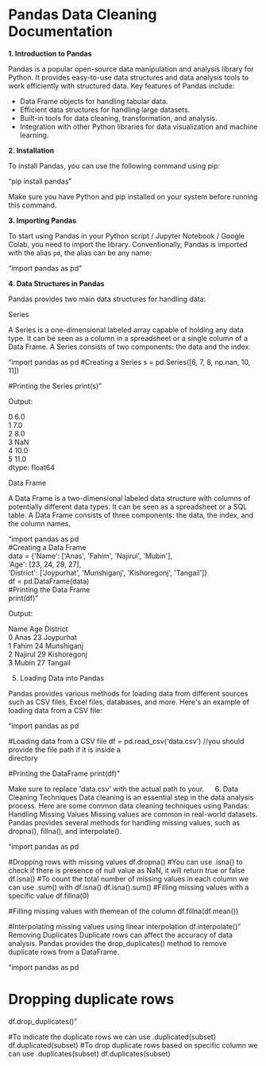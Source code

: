 <h1>Pandas Data Cleaning Documentation</h1>

<b>1. Introduction to Pandas</b>

Pandas is a popular open-source data manipulation and analysis library for Python. It provides easy-to-use data structures and data analysis tools to work efficiently with structured data.
Key features of Pandas include:

- Data Frame objects for handling tabular data.
- Efficient data structures for handling large datasets.
- Built-in tools for data cleaning, transformation, and analysis.
- Integration with other Python libraries for data visualization and machine learning.

<b>2. Installation</b>

To install Pandas, you can use the following command using pip:

“pip install pandas”

Make sure you have Python and pip installed on your system before running this command.

<b>3. Importing Pandas</b>

To start using Pandas in your Python script / Jupyter Notebook / Google Colab, you need to import the library. Conventionally, Pandas is imported with the alias `pd`, the alias can be any name:

“import pandas as pd”

<b>4. Data Structures in Pandas</b>

Pandas provides two main data structures for handling data:

Series

A Series is a one-dimensional labeled array capable of holding any data type. It can be seen as a column in a spreadsheet or a single column of a Data Frame. A Series consists of two components: the data and the index.



“import pandas as pd
#Creating a Series
s = pd.Series([6, 7, 8, np.nan, 10, 11])

#Printing the Series
print(s)”

Output:

0    6.0<br>
1    7.0<br>
2    8.0<br>
3    NaN<br>
4    10.0<br>
5    11.0<br>
dtype: float64 <br>

Data Frame<br>

A Data Frame is a two-dimensional labeled data structure with columns of potentially different data types. It can be seen as a spreadsheet or a SQL table. A Data Frame consists of three components: the data, the index, and the column names.<br>

“import pandas as pd<br>
#Creating a Data Frame<br>
data = {'Name': ['Anas', 'Fahim', 'Najirul', 'Mubin'],<br>
        'Age': [23, 24, 29, 27],<br>
        'District': ['Joypurhat', 'Munshiganj', 'Kishoregonj', 'Tangail']}<br>
df = pd.DataFrame(data)<br>
#Printing the Data Frame<br>
print(df)”<br>

Output:

   Name    Age    District<br>
0 Anas     23     Joypurhat<br>
1 Fahim    24     Munshiganj<br>
2 Najirul  29     Kishoregonj<br>
3 Mubin    27     Tangail<br>


5. Loading Data into Pandas

Pandas provides various methods for loading data from different sources such as CSV files, Excel files, databases, and more. Here's an example of loading data from a CSV file:

“import pandas as pd

#Loading data from a CSV file
df = pd.read_csv('data.csv')   //you should provide the file path if it is inside a                        
                                                 directory

#Printing the DataFrame
print(df)”

Make sure to replace 'data.csv' with the actual path to your.
 
6. Data Cleaning Techniques
Data cleaning is an essential step in the data analysis process. Here are some common data cleaning techniques using Pandas:
Handling Missing Values
Missing values are common in real-world datasets. Pandas provides several methods for handling missing values, such as dropna(), fillna(), and interpolate().

“import pandas as pd

#Dropping rows with missing values
 df.dropna()
#You can use .isna() to check if there is presence of null value as NaN, it will return true or false 
df.isna()
#To count the total number of  missing values in each column  we can use .sum() with df.isna()
df.isna().sum()
#Filling missing values with a specific value 
df.fillna(0) 

#Filling missing values with themean of the column 
df.fillna(df.mean()) 

#Interpolating missing values using linear interpolation 
df.interpolate()” 
 
Removing Duplicates
Duplicate rows can affect the accuracy of data analysis. Pandas provides the drop_duplicates() method to remove duplicate rows from a DataFrame.

“import pandas as pd 

# Dropping duplicate rows
 df.drop_duplicates()”

#To indicate the duplicate rows we can use .duplicated(subset)
df.duplicated(subset)
#To drop duplicate rows based on specific column we can use .duplicates(subset)
df.duplicates(subset)
